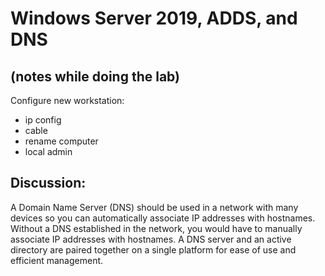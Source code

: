 # Windows Server 2019, ADDS, and DNS

## &#x20;(notes while doing the lab)

Configure new workstation:&#x20;

* ip config&#x20;
* cable&#x20;
* rename computer&#x20;
* local admin

## Discussion:&#x20;

A Domain Name Server (DNS) should be used in a network with many devices so you can automatically associate IP addresses with hostnames. Without a DNS established in the network, you would have to manually associate IP addresses with hostnames. A DNS server and an active directory are paired together on a single platform for ease of use and efficient management.
